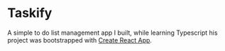 # Taskify
A simple to do list management app I built, while learning Typescript
his project was bootstrapped with [Create React App](https://github.com/facebook/create-react-app).

